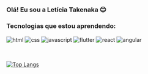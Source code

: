 ### Olá! Eu sou a Letícia Takenaka 😊




### Tecnologias que estou aprendendo:
<div style="display: inline_block">
  <img align="center" alt="html" src="https://img.shields.io/badge/HTML5-E34F26?style=for-the-badge&logo=html5&logoColor=white" / >
  <img align="center" alt="css" src="https://img.shields.io/badge/CSS3-1572B6?style=for-the-badge&logo=css3&logoColor=white" / >
  <img align="center" alt="javascript" src="https://img.shields.io/badge/JavaScript-F7DF1E?style=for-the-badge&logo=javascript&logoColor=black" / >
  <img align="center" alt="flutter" src="https://img.shields.io/badge/Flutter-02569B?style=for-the-badge&logo=flutter&logoColor=white" / >
  <img align="center" alt="react" src="https://img.shields.io/badge/React-61DAFB?style=for-the-badge&logo=react&logoColor=black" />
  <img align="center" alt="angular" src="https://img.shields.io/badge/Angular-DD0031?style=for-the-badge&logo=angular&logoColor=white" />
 	
</div><br><br>


[![Top Langs](https://github-readme-stats.vercel.app/api/top-langs/?username=leticiatakenaka&layout=compact)](https://github.com/leticiatakenaka/github-readme-stats)
